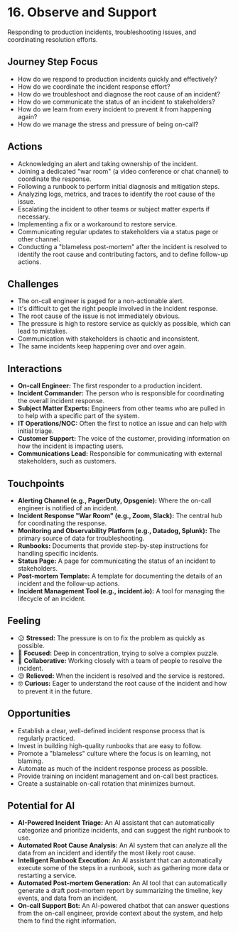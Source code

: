# 16. Observe and Support

Responding to production incidents, troubleshooting issues, and coordinating resolution efforts.

## Journey Step Focus

*   How do we respond to production incidents quickly and effectively?
*   How do we coordinate the incident response effort?
*   How do we troubleshoot and diagnose the root cause of an incident?
*   How do we communicate the status of an incident to stakeholders?
*   How do we learn from every incident to prevent it from happening again?
*   How do we manage the stress and pressure of being on-call?

## Actions

*   Acknowledging an alert and taking ownership of the incident.
*   Joining a dedicated "war room" (a video conference or chat channel) to coordinate the response.
*   Following a runbook to perform initial diagnosis and mitigation steps.
*   Analyzing logs, metrics, and traces to identify the root cause of the issue.
*   Escalating the incident to other teams or subject matter experts if necessary.
*   Implementing a fix or a workaround to restore service.
*   Communicating regular updates to stakeholders via a status page or other channel.
*   Conducting a "blameless post-mortem" after the incident is resolved to identify the root cause and contributing factors, and to define follow-up actions.

## Challenges

*   The on-call engineer is paged for a non-actionable alert.
*   It's difficult to get the right people involved in the incident response.
*   The root cause of the issue is not immediately obvious.
*   The pressure is high to restore service as quickly as possible, which can lead to mistakes.
*   Communication with stakeholders is chaotic and inconsistent.
*   The same incidents keep happening over and over again.

## Interactions

*   **On-call Engineer:** The first responder to a production incident.
*   **Incident Commander:** The person who is responsible for coordinating the overall incident response.
*   **Subject Matter Experts:** Engineers from other teams who are pulled in to help with a specific part of the system.
*   **IT Operations/NOC:** Often the first to notice an issue and can help with initial triage.
*   **Customer Support:** The voice of the customer, providing information on how the incident is impacting users.
*   **Communications Lead:** Responsible for communicating with external stakeholders, such as customers.

## Touchpoints

*   **Alerting Channel (e.g., PagerDuty, Opsgenie):** Where the on-call engineer is notified of an incident.
*   **Incident Response "War Room" (e.g., Zoom, Slack):** The central hub for coordinating the response.
*   **Monitoring and Observability Platform (e.g., Datadog, Splunk):** The primary source of data for troubleshooting.
*   **Runbooks:** Documents that provide step-by-step instructions for handling specific incidents.
*   **Status Page:** A page for communicating the status of an incident to stakeholders.
*   **Post-mortem Template:** A template for documenting the details of an incident and the follow-up actions.
*   **Incident Management Tool (e.g., incident.io):** A tool for managing the lifecycle of an incident.

## Feeling

*   😥 **Stressed:** The pressure is on to fix the problem as quickly as possible.
*   🤔 **Focused:** Deep in concentration, trying to solve a complex puzzle.
*   🤝 **Collaborative:** Working closely with a team of people to resolve the incident.
*   😌 **Relieved:** When the incident is resolved and the service is restored.
*   🤓 **Curious:** Eager to understand the root cause of the incident and how to prevent it in the future.

## Opportunities

*   Establish a clear, well-defined incident response process that is regularly practiced.
*   Invest in building high-quality runbooks that are easy to follow.
*   Promote a "blameless" culture where the focus is on learning, not blaming.
*   Automate as much of the incident response process as possible.
*   Provide training on incident management and on-call best practices.
*   Create a sustainable on-call rotation that minimizes burnout.

## Potential for AI

*   **AI-Powered Incident Triage:** An AI assistant that can automatically categorize and prioritize incidents, and can suggest the right runbook to use.
*   **Automated Root Cause Analysis:** An AI system that can analyze all the data from an incident and identify the most likely root cause.
*   **Intelligent Runbook Execution:** An AI assistant that can automatically execute some of the steps in a runbook, such as gathering more data or restarting a service.
*   **Automated Post-mortem Generation:** An AI tool that can automatically generate a draft post-mortem report by summarizing the timeline, key events, and data from an incident.
*   **On-call Support Bot:** An AI-powered chatbot that can answer questions from the on-call engineer, provide context about the system, and help them to find the right information.
